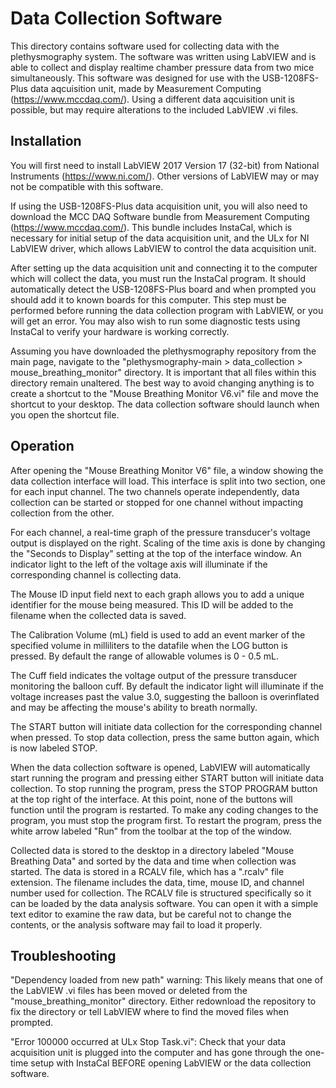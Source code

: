 Data Collection Software
========================

This directory contains software used for collecting data with the plethysmography system. The software was written using LabVIEW and is able to collect and display realtime chamber pressure data from two mice simultaneously. This software was designed for use with the USB-1208FS-Plus data aqcuisition unit, made by Measurement Computing (https://www.mccdaq.com/). Using a different data aqcuisition unit is possible, but may require alterations to the included LabVIEW .vi files.

Installation
------------

You will first need to install LabVIEW 2017 Version 17 (32-bit) from National Instruments (https://www.ni.com/). Other versions of LabVIEW may or may not be compatible with this software.

If using the USB-1208FS-Plus data acquisition unit, you will also need to download the MCC DAQ Software bundle from Measurement Computing (https://www.mccdaq.com/). This bundle includes InstaCal, which is necessary for initial setup of the data acquisition unit, and the ULx for NI LabVIEW driver, which allows LabVIEW to control the data acquisition unit.

After setting up the data acquisition unit and connecting it to the computer which will collect the data, you must run the InstaCal program. It should automatically detect the USB-1208FS-Plus board and when prompted you should add it to known boards for this computer. This step must be performed before running the data collection program with LabVIEW, or you will get an error. You may also wish to run some diagnostic tests using InstaCal to verify your hardware is working correctly. 

Assuming you have downloaded the plethysmography repository from the main page, navigate to the "plethysmography-main > data_collection > mouse_breathing_monitor" directory. It is important that all files within this directory remain unaltered. The best way to avoid changing anything is to create a shortcut to the "Mouse Breathing Monitor V6.vi" file and move the shortcut to your desktop. The data collection software should launch when you open the shortcut file.

Operation
---------

After opening the "Mouse Breathing Monitor V6" file, a window showing the data collection interface will load. This interface is split into two section, one for each input channel. The two channels operate independently, data collection can be started or stopped for one channel without impacting collection from the other.

For each channel, a real-time graph of the pressure transducer's voltage output is displayed on the right. Scaling of the time axis is done by changing the "Seconds to Display" setting at the top of the interface window. An indicator light to the left of the voltage axis will illuminate if the corresponding channel is collecting data. 

The Mouse ID input field next to each graph allows you to add a unique identifier for the mouse being measured. This ID will be added to the filename when the collected data is saved. 

The Calibration Volume (mL) field is used to add an event marker of the specified volume in milliliters to the datafile when the LOG button is pressed. By default the range of allowable volumes is 0 - 0.5 mL.

The Cuff field indicates the voltage output of the pressure transducer monitoring the balloon cuff. By default the indicator light will illuminate if the voltage increases past the value 3.0, suggesting the balloon is overinflated and may be affecting the mouse's ability to breath normally.

The START button will initiate data collection for the corresponding channel when pressed. To stop data collection, press the same button again, which is now labeled STOP.

When the data collection software is opened, LabVIEW will automatically start running the program and pressing either START button will initiate data collection. To stop running the program, press the STOP PROGRAM button at the top right of the interface. At this point, none of the buttons will function until the program is restarted. To make any coding changes to the program, you must stop the program first. To restart the program, press the white arrow labeled "Run" from the toolbar at the top of the window.

Collected data is stored to the desktop in a directory labeled "Mouse Breathing Data" and sorted by the data and time when collection was started. The data is stored in a RCALV file, which has a ".rcalv" file extension. The filename includes the data, time, mouse ID, and channel number used for collection. The RCALV file is structured specifically so it can be loaded by the data analysis software. You can open it with a simple text editor to examine the raw data, but be careful not to change the contents, or the analysis software may fail to load it properly.

Troubleshooting
---------------

"Dependency loaded from new path" warning: This likely means that one of the LabVIEW .vi files has been moved or deleted from the "mouse_breathing_monitor" directory. Either redownload the repository to fix the directory or tell LabVIEW where to find the moved files when prompted.

"Error 100000 occurred at ULx Stop Task.vi": Check that your data acquisition unit is plugged into the computer and has gone through the one-time setup with InstaCal BEFORE opening LabVIEW or the data collection software.
